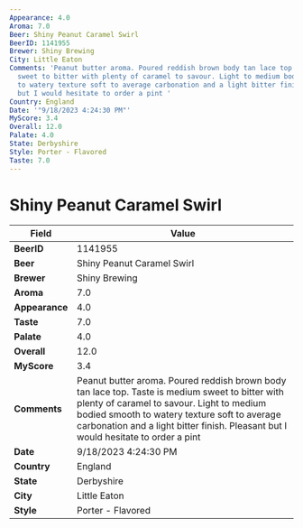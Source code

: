 ```yaml
---
Appearance: 4.0
Aroma: 7.0
Beer: Shiny Peanut Caramel Swirl
BeerID: 1141955
Brewer: Shiny Brewing
City: Little Eaton
Comments: 'Peanut butter aroma. Poured reddish brown body tan lace top. Taste is medium
  sweet to bitter with plenty of caramel to savour. Light to medium bodied smooth
  to watery texture soft to average carbonation and a light bitter finish. Pleasant
  but I would hesitate to order a pint '
Country: England
Date: '"9/18/2023 4:24:30 PM"'
MyScore: 3.4
Overall: 12.0
Palate: 4.0
State: Derbyshire
Style: Porter - Flavored
Taste: 7.0
---
```


# Shiny Peanut Caramel Swirl

| Field         | Value |
|---------------|-------|
| **BeerID** | 1141955 |
| **Beer** | Shiny Peanut Caramel Swirl |
| **Brewer** | Shiny Brewing |
| **Aroma** | 7.0 |
| **Appearance** | 4.0 |
| **Taste** | 7.0 |
| **Palate** | 4.0 |
| **Overall** | 12.0 |
| **MyScore** | 3.4 |
| **Comments** | Peanut butter aroma. Poured reddish brown body tan lace top. Taste is medium sweet to bitter with plenty of caramel to savour. Light to medium bodied smooth to watery texture soft to average carbonation and a light bitter finish. Pleasant but I would hesitate to order a pint  |
| **Date** | 9/18/2023 4:24:30 PM |
| **Country** | England |
| **State** | Derbyshire |
| **City** | Little Eaton |
| **Style** | Porter - Flavored |

